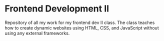 # Frontend Development II
Repository of all my work for my frontend dev II class. The class teaches how to create dynamic websites using HTML, CSS, and JavaScript without using any external frameworks.
